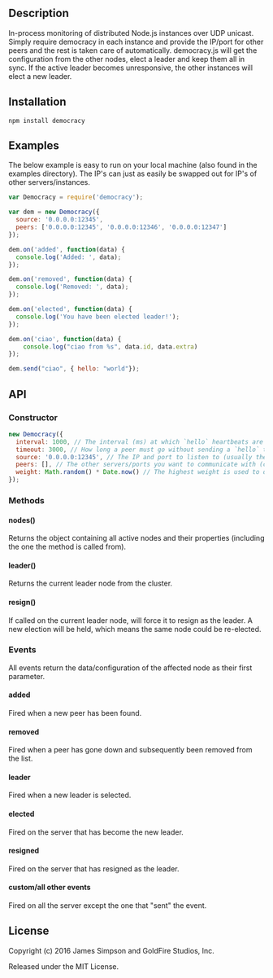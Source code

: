 ## Description
In-process monitoring of distributed Node.js instances over UDP unicast. Simply require democracy in each instance and provide the IP/port for other peers and the rest is taken care of automatically. democracy.js will get the configuration from the other nodes, elect a leader and keep them all in sync. If the active leader becomes unresponsive, the other instances will elect a new leader.

## Installation
```
npm install democracy
```

## Examples
The below example is easy to run on your local machine (also found in the examples directory). The IP's can just as easily be swapped out for IP's of other servers/instances.

```javascript
var Democracy = require('democracy');

var dem = new Democracy({
  source: '0.0.0.0:12345',
  peers: ['0.0.0.0:12345', '0.0.0.0:12346', '0.0.0.0:12347']
});

dem.on('added', function(data) {
  console.log('Added: ', data);
});

dem.on('removed', function(data) {
  console.log('Removed: ', data);
});

dem.on('elected', function(data) {
  console.log('You have been elected leader!');
});

dem.on('ciao', function(data) {
    console.log("ciao from %s", data.id, data.extra)
});

dem.send("ciao", { hello: "world"});

```

## API
### Constructor
```javascript
new Democracy({
  interval: 1000, // The interval (ms) at which `hello` heartbeats are sent to the other peers.
  timeout: 3000, // How long a peer must go without sending a `hello` to be considered down.
  source: '0.0.0.0:12345', // The IP and port to listen to (usually the local IP).
  peers: [], // The other servers/ports you want to communicate with (can be on the same or different server).
  weight: Math.random() * Date.now() // The highest weight is used to determine the new leader. Must be unique for each node.
});
```

### Methods
#### nodes()
Returns the object containing all active nodes and their properties (including the one the method is called from).
#### leader()
Returns the current leader node from the cluster.
#### resign()
If called on the current leader node, will force it to resign as the leader. A new election will be held, which means the same node could be re-elected.

### Events
All events return the data/configuration of the affected node as their first parameter.

#### added
Fired when a new peer has been found.
#### removed
Fired when a peer has gone down and subsequently been removed from the list.
#### leader
Fired when a new leader is selected.
#### elected
Fired on the server that has become the new leader.
#### resigned
Fired on the server that has resigned as the leader.
#### custom/all other events
Fired on all the server except the one that "sent" the event.

## License
Copyright (c) 2016 James Simpson and GoldFire Studios, Inc.

Released under the MIT License.
